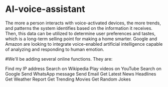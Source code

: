 # AI-voice-assistant

The more a person interacts with voice-activated devices, the more trends, and patterns the system identifies based on the information it receives. Then, this data can be utilized to determine user preferences and tastes, which is a long-term selling point for making a home smarter. Google and Amazon are looking to integrate voice-enabled artificial intelligence capable of analyzing and responding to human emotion.



#We'll be adding several online functions. They are:

Find my IP address
Search on Wikipedia
Play videos on YouTube
Search on Google
Send WhatsApp message
Send Email
Get Latest News Headlines
Get Weather Report
Get Trending Movies
Get Random Jokes

